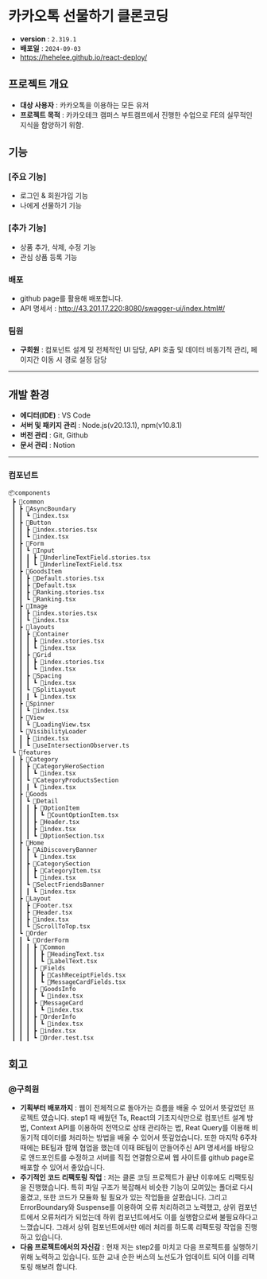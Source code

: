 # 카카오톡 선물하기 클론코딩

- **version** : `2.319.1`
- **배포일** : `2024-09-03`
- https://hehelee.github.io/react-deploy/

 ## 프로젝트 개요
 - **대상 사용자** : 카카오톡을 이용하는 모든 유저
 - **프로젝트 목적** : 카카오테크 캠퍼스 부트캠프에서 진행한 수업으로 FE의 실무적인 지식을 함양하기 위함.

## 기능

### [주요 기능]
- 로그인 & 회원가입 기능
- 나에게 선물하기 기능

### [추가 기능]
- 상품 추가, 삭제, 수정 기능
- 관심 상품 등록 기능

### 배포
- github page를 활용해 배포합니다.
- API 명세서 : http://43.201.17.220:8080/swagger-ui/index.html#/

### 팀원
- **구희원** : 컴포넌트 설계 및 전체적인 UI 담당, API 호출 및 데이터 비동기적 관리, 페이지간 이동 시 경로 설정 담당

---

## 개발 환경
- **에디터(IDE)** : VS Code
- **서버 및 패키지 관리** : Node.js(v20.13.1), npm(v10.8.1)
- **버전 관리** : Git, Github
- **문서 관리** : Notion

---

### 컴포넌트
```
📦components
 ┣ 📂common
 ┃ ┣ 📂AsyncBoundary
 ┃ ┃ ┗ 📜index.tsx
 ┃ ┣ 📂Button
 ┃ ┃ ┣ 📜index.stories.tsx
 ┃ ┃ ┗ 📜index.tsx
 ┃ ┣ 📂Form
 ┃ ┃ ┗ 📂Input
 ┃ ┃ ┃ ┣ 📜UnderlineTextField.stories.tsx
 ┃ ┃ ┃ ┗ 📜UnderlineTextField.tsx
 ┃ ┣ 📂GoodsItem
 ┃ ┃ ┣ 📜Default.stories.tsx
 ┃ ┃ ┣ 📜Default.tsx
 ┃ ┃ ┣ 📜Ranking.stories.tsx
 ┃ ┃ ┗ 📜Ranking.tsx
 ┃ ┣ 📂Image
 ┃ ┃ ┣ 📜index.stories.tsx
 ┃ ┃ ┗ 📜index.tsx
 ┃ ┣ 📂layouts
 ┃ ┃ ┣ 📂Container
 ┃ ┃ ┃ ┣ 📜index.stories.tsx
 ┃ ┃ ┃ ┗ 📜index.tsx
 ┃ ┃ ┣ 📂Grid
 ┃ ┃ ┃ ┣ 📜index.stories.tsx
 ┃ ┃ ┃ ┗ 📜index.tsx
 ┃ ┃ ┣ 📂Spacing
 ┃ ┃ ┃ ┗ 📜index.tsx
 ┃ ┃ ┗ 📂SplitLayout
 ┃ ┃ ┃ ┗ 📜index.tsx
 ┃ ┣ 📂Spinner
 ┃ ┃ ┗ 📜index.tsx
 ┃ ┣ 📂View
 ┃ ┃ ┗ 📜LoadingView.tsx
 ┃ ┗ 📂VisibilityLoader
 ┃ ┃ ┣ 📜index.tsx
 ┃ ┃ ┗ 📜useIntersectionObserver.ts
 ┗ 📂features
 ┃ ┣ 📂Category
 ┃ ┃ ┣ 📂CategoryHeroSection
 ┃ ┃ ┃ ┗ 📜index.tsx
 ┃ ┃ ┗ 📂CategoryProductsSection
 ┃ ┃ ┃ ┗ 📜index.tsx
 ┃ ┣ 📂Goods
 ┃ ┃ ┗ 📂Detail
 ┃ ┃ ┃ ┣ 📂OptionItem
 ┃ ┃ ┃ ┃ ┗ 📜CountOptionItem.tsx
 ┃ ┃ ┃ ┣ 📜Header.tsx
 ┃ ┃ ┃ ┣ 📜index.tsx
 ┃ ┃ ┃ ┗ 📜OptionSection.tsx
 ┃ ┣ 📂Home
 ┃ ┃ ┣ 📂AiDiscoveryBanner
 ┃ ┃ ┃ ┗ 📜index.tsx
 ┃ ┃ ┣ 📂CategorySection
 ┃ ┃ ┃ ┣ 📜CategoryItem.tsx
 ┃ ┃ ┃ ┗ 📜index.tsx
 ┃ ┃ ┗ 📂SelectFriendsBanner
 ┃ ┃ ┃ ┗ 📜index.tsx
 ┃ ┣ 📂Layout
 ┃ ┃ ┣ 📜Footer.tsx
 ┃ ┃ ┣ 📜Header.tsx
 ┃ ┃ ┣ 📜index.tsx
 ┃ ┃ ┗ 📜ScrollToTop.tsx
 ┃ ┗ 📂Order
 ┃ ┃ ┗ 📂OrderForm
 ┃ ┃ ┃ ┣ 📂Common
 ┃ ┃ ┃ ┃ ┣ 📜HeadingText.tsx
 ┃ ┃ ┃ ┃ ┗ 📜LabelText.tsx
 ┃ ┃ ┃ ┣ 📂Fields
 ┃ ┃ ┃ ┃ ┣ 📜CashReceiptFields.tsx
 ┃ ┃ ┃ ┃ ┗ 📜MessageCardFields.tsx
 ┃ ┃ ┃ ┣ 📂GoodsInfo
 ┃ ┃ ┃ ┃ ┗ 📜index.tsx
 ┃ ┃ ┃ ┣ 📂MessageCard
 ┃ ┃ ┃ ┃ ┗ 📜index.tsx
 ┃ ┃ ┃ ┣ 📂OrderInfo
 ┃ ┃ ┃ ┃ ┗ 📜index.tsx
 ┃ ┃ ┃ ┣ 📜index.tsx
 ┃ ┃ ┃ ┗ 📜Order.test.tsx
```

## 회고
### @구희원

- **기획부터 배포까지** : 웹이 전체적으로 돌아가는 흐름을 배울 수 있어서 뜻깊었던 프로젝트 였습니다. step1 때 배웠던 Ts, React의 기초지식만으로 컴포넌트 설계 방법, Context API를 이용하여 전역으로 상태 관리하는 법, Reat Query를 이용해 비동기적 데이터를 처리하는 방법을 배울 수 있어서 뜻깊었습니다. 또한 마지막 6주차 때에는 BE팀과 함께 협업을 했는데 이때 BE팀이 만들어주신 API 명세서를 바탕으로 앤드포인트를 수정하고 서버를 직접 연결함으로써 웹 사이트를 github page로 배포할 수 있어서 좋았습니다.
- **주기적인 코드 리팩토링 작업** : 저는 클론 코딩 프로젝트가 끝난 이후에도 리팩토링을 진행했습니다. 특히 파일 구조가 복잡해서 비슷한 기능이 모여있는 폴더로 다시 옮겼고, 또한 코드가 모듈화 될 필요가 있는 작업들을 살폈습니다. 그리고 ErrorBoundary와 Suspense를 이용하여 오류 처리하려고 노력했고, 상위 컴포넌트에서 오류처리가 되었는데 하위 컴포넌트에서도 이를 실행함으로써 불필요하다고 느꼈습니다. 그래서 상위 컴포넌트에서만 에러 처리를 하도록 리팩토링 작업을 진행하고 있습니다.
- **다음 프로젝트에서의 자신감** : 현재 저는 step2를 마치고 다음 프로젝트를 실행하기 위해 노력하고 있습니다. 또한 교내 순한 버스의 노선도가 업데이트 되어 이를 리팩토링 해보려 합니다. 


 

  

  

